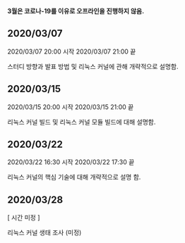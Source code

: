**3월은 코로나-19를 이유로 오프라인을 진행하지 않음.**

## 2020/03/07

2020/03/07 20:00 시작
2020/03/07 21:00 끝

스터디 방향과 발표 방법 및 리눅스 커널에 관해 개략적으로 설명함.

## 2020/03/15

2020/03/15 20:00 시작
2020/03/15 21:00 끝

리눅스 커널 빌드 및 리눅스 커널 모듈 빌드에 대해 설명함.

## 2020/03/22

2020/03/22 16:30 시작
2020/03/22 17:30 끝

리눅스 커널의 핵심 기술에 대해 개략적으로 설명 함.

## 2020/03/28

[ 시간 미정 ]

리눅스 커널 생태 조사 (미정)

